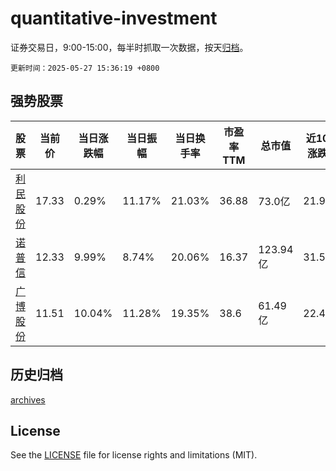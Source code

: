 # quantitative-investment

证券交易日，9:00-15:00，每半时抓取一次数据，按天[归档](archives)。

`更新时间：2025-05-27 15:36:19 +0800`

## 强势股票

|股票|当前价|当日涨跌幅|当日振幅|当日换手率|市盈率TTM|总市值|近10日涨跌幅|
|----|----|----|----|----|----|----|----|
|[利民股份](https://xueqiu.com/S/SZ002734)|17.33|0.29%|11.17%|21.03%|36.88|73.0亿|21.96%|
|[诺普信](https://xueqiu.com/S/SZ002215)|12.33|9.99%|8.74%|20.06%|16.37|123.94亿|31.59%|
|[广博股份](https://xueqiu.com/S/SZ002103)|11.51|10.04%|11.28%|19.35%|38.6|61.49亿|22.45%|

## 历史归档

[archives](archives)

## License

See the [LICENSE](LICENSE) file for license rights and limitations (MIT).